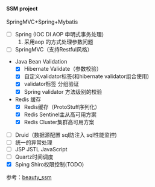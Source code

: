 #### SSM project    
   SpringMVC+Spring+Mybatis   
   - [ ] Spring (IOC DI AOP 申明式事务处理)      
        1. 采用aop 的方式处理参数问题      
   - [ ] SpringMVC（支持Restful风格）            
   - Java Bean Validation   
       - [x] Hibernate Validate（参数校验）      
       - [x] 自定义validator标签(和hibernate validator组合使用)  
       - [x] validator标签 分组验证 
       - [x] Spring validator 方法级别的校验  
   - Redis 缓存  
       - [x] Redis缓存（ProtoStuff序列化）        
       - [x] Redis Sentinel主从高可用方案  
       - [x] Redis Cluster集群高可用方案    
   - [ ] Druid（数据源配置 sql防注入 sql性能监控)      
   - [ ] 统一的异常处理
   - [ ] JSP JSTL JavaScript
   - [ ] Quartz时间调度
   - [x] Sping Shiro权限控制(TODO) 
   
   参考：[beauty_ssm](https://github.com/wosyingjun/beauty_ssm.git)     
        
   